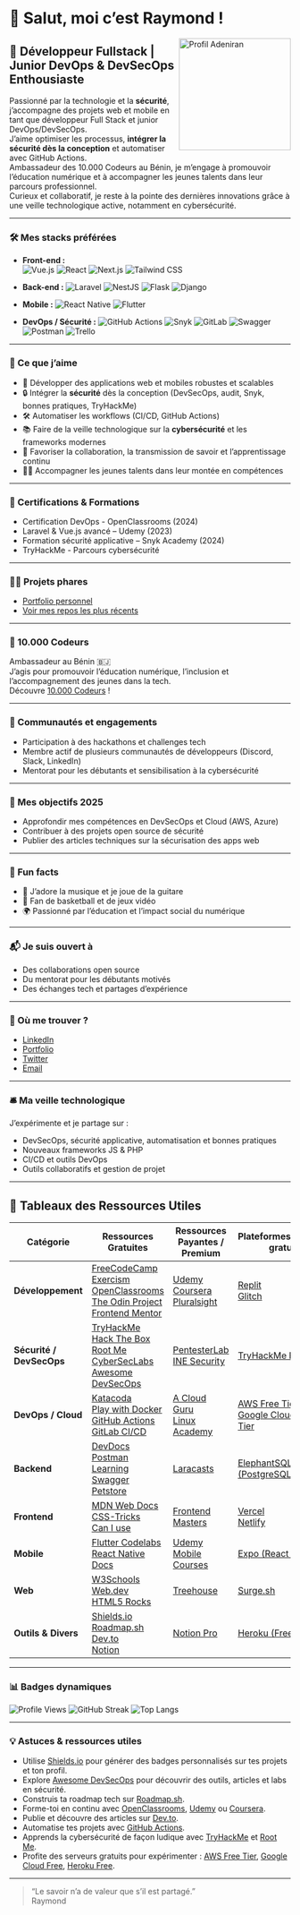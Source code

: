# 👋 Salut, moi c’est Raymond !

<img align="right" width="200" src="https://portfolio-latest-psi-eight.vercel.app/_next/image?url=%2Fimages%2Fmy_profil.png&w=256&q=75" alt="Profil Adeniran" />

## 🚀 Développeur Fullstack | Junior DevOps & DevSecOps Enthousiaste

Passionné par la technologie et la **sécurité**, j’accompagne des projets web et mobile en tant que développeur Full Stack et junior DevOps/DevSecOps.  
J’aime optimiser les processus, **intégrer la sécurité dès la conception** et automatiser avec GitHub Actions.  
Ambassadeur des 10.000 Codeurs au Bénin, je m’engage à promouvoir l’éducation numérique et à accompagner les jeunes talents dans leur parcours professionnel.  
Curieux et collaboratif, je reste à la pointe des dernières innovations grâce à une veille technologique active, notamment en cybersécurité.

---

### 🛠️ Mes stacks préférées

- **Front-end :**  
  ![Vue.js](https://img.shields.io/badge/-Vue.js-4FC08D?logo=vue.js&logoColor=white) 
  ![React](https://img.shields.io/badge/-React-61DAFB?logo=react&logoColor=black)
  ![Next.js](https://img.shields.io/badge/-Next.js-000?logo=next.js) 
  ![Tailwind CSS](https://img.shields.io/badge/-Tailwind-38B2AC?logo=tailwind-css&logoColor=white)

- **Back-end :**
  ![Laravel](https://img.shields.io/badge/-Laravel-FF2D20?logo=laravel&logoColor=white)
  ![NestJS](https://img.shields.io/badge/-NestJS-E0234E?logo=nestjs&logoColor=white)
  ![Flask](https://img.shields.io/badge/-Flask-000?logo=flask)
  ![Django](https://img.shields.io/badge/-Django-092E20?logo=django&logoColor=white)

- **Mobile :**
  ![React Native](https://img.shields.io/badge/-React%20Native-61DAFB?logo=react&logoColor=black)
  ![Flutter](https://img.shields.io/badge/-Flutter-02569B?logo=flutter&logoColor=white)

- **DevOps / Sécurité :**
  ![GitHub Actions](https://img.shields.io/badge/-GitHub%20Actions-2088FF?logo=github-actions&logoColor=white)
  ![Snyk](https://img.shields.io/badge/-Snyk-4C4A73?logo=snyk)
  ![GitLab](https://img.shields.io/badge/-GitLab-FC6D26?logo=gitlab&logoColor=white)
  ![Swagger](https://img.shields.io/badge/-Swagger-85EA2D?logo=swagger&logoColor=black)
  ![Postman](https://img.shields.io/badge/-Postman-FF6C37?logo=postman&logoColor=white)
  ![Trello](https://img.shields.io/badge/-Trello-0052CC?logo=trello&logoColor=white)

---

### 🌱 Ce que j’aime

- 🚀 Développer des applications web et mobiles robustes et scalables
- 🔒 Intégrer la **sécurité** dès la conception (DevSecOps, audit, Snyk, bonnes pratiques, TryHackMe)
- 🛠️ Automatiser les workflows (CI/CD, GitHub Actions)
- 📚 Faire de la veille technologique sur la **cybersécurité** et les frameworks modernes
- 💬 Favoriser la collaboration, la transmission de savoir et l’apprentissage continu
- 👨‍🎓 Accompagner les jeunes talents dans leur montée en compétences

---

### 🏅 Certifications & Formations

- Certification DevOps - OpenClassrooms (2024)
- Laravel & Vue.js avancé – Udemy (2023)
- Formation sécurité applicative – Snyk Academy (2024)
- TryHackMe - Parcours cybersécurité

---

### 👨‍💻 Projets phares

- [Portfolio personnel](https://portfolio-latest-psi-eight.vercel.app/)  
- [Voir mes repos les plus récents](https://github.com/raymond-odounhitan2000?tab=repositories)

---

### 📣 10.000 Codeurs

Ambassadeur au Bénin 🇧🇯  
J’agis pour promouvoir l’éducation numérique, l’inclusion et l’accompagnement des jeunes dans la tech.  
Découvre [10.000 Codeurs](https://10000codeurs.com/) !

---

### 🎉 Communautés et engagements

- Participation à des hackathons et challenges tech
- Membre actif de plusieurs communautés de développeurs (Discord, Slack, LinkedIn)
- Mentorat pour les débutants et sensibilisation à la cybersécurité

---

### 🎯 Mes objectifs 2025

- Approfondir mes compétences en DevSecOps et Cloud (AWS, Azure)
- Contribuer à des projets open source de sécurité
- Publier des articles techniques sur la sécurisation des apps web

---

### 🌱 Fun facts

- 🎸 J’adore la musique et je joue de la guitare
- 🏀 Fan de basketball et de jeux vidéo
- 🌍 Passionné par l’éducation et l’impact social du numérique

---

### 📬 Je suis ouvert à

- Des collaborations open source
- Du mentorat pour les débutants motivés
- Des échanges tech et partages d’expérience

---

### 🤝 Où me trouver ?

- [LinkedIn](https://www.linkedin.com/in/ad%C3%A9niran/)
- [Portfolio](https://portfolio-latest-psi-eight.vercel.app/)
- [Twitter](https://twitter.com/) <!-- Mets ton vrai pseudo si tu en as un -->
- [Email](mailto:ton.email@domaine.com)

---

### 🛎️ Ma veille technologique

J’expérimente et je partage sur :
- DevSecOps, sécurité applicative, automatisation et bonnes pratiques
- Nouveaux frameworks JS & PHP
- CI/CD et outils DevOps
- Outils collaboratifs et gestion de projet

---

## 🧭 Tableaux des Ressources Utiles

| Catégorie      | Ressources Gratuites                                         | Ressources Payantes / Premium          | Plateformes/Serveurs gratuits | Spécial Scientifique / Physique   |
|----------------|-------------------------------------------------------------|----------------------------------------|-------------------------------|-----------------------------------|
| **Développement** | [FreeCodeCamp](https://www.freecodecamp.org/)<br>[Exercism](https://exercism.org/)<br>[OpenClassrooms](https://openclassrooms.com/fr/)<br>[The Odin Project](https://www.theodinproject.com/)<br>[Frontend Mentor](https://www.frontendmentor.io/) | [Udemy](https://www.udemy.com/)<br>[Coursera](https://www.coursera.org/)<br>[Pluralsight](https://www.pluralsight.com/) | [Replit](https://replit.com/)<br>[Glitch](https://glitch.com/) | [Kaggle](https://www.kaggle.com/)<br>[Colab](https://colab.research.google.com/)<br>[Physics LibreTexts](https://phys.libretexts.org/) |
| **Sécurité / DevSecOps** | [TryHackMe](https://tryhackme.com/)<br>[Hack The Box](https://www.hackthebox.com/)<br>[Root Me](https://www.root-me.org/)<br>[CyberSecLabs](https://cyberseclabs.co.uk/)<br>[Awesome DevSecOps](https://github.com/devsecops/awesome-devsecops) | [PentesterLab](https://pentesterlab.com/)<br>[INE Security](https://ine.com/) | [TryHackMe Free Labs](https://tryhackme.com/) | [CERN Open Data](https://opendata.cern.ch/) |
| **DevOps / Cloud** | [Katacoda](https://katacoda.com/)<br>[Play with Docker](https://labs.play-with-docker.com/)<br>[GitHub Actions](https://github.com/features/actions)<br>[GitLab CI/CD](https://about.gitlab.com/stages-devops-lifecycle/continuous-integration/) | [A Cloud Guru](https://acloudguru.com/)<br>[Linux Academy](https://linuxacademy.com/) | [AWS Free Tier](https://aws.amazon.com/free/)<br>[Google Cloud Free Tier](https://cloud.google.com/free) | [Open Science Framework](https://osf.io/) |
| **Backend** | [DevDocs](https://devdocs.io/)<br>[Postman Learning](https://learning.postman.com/)<br>[Swagger Petstore](https://petstore.swagger.io/) | [Laracasts](https://laracasts.com/) | [ElephantSQL (PostgreSQL)](https://www.elephantsql.com/) | [OpenAI Research](https://openai.com/research) |
| **Frontend** | [MDN Web Docs](https://developer.mozilla.org/)<br>[CSS-Tricks](https://css-tricks.com/)<br>[Can I use](https://caniuse.com/) | [Frontend Masters](https://frontendmasters.com/) | [Vercel](https://vercel.com/)<br>[Netlify](https://www.netlify.com/) | [Desmos](https://www.desmos.com/calculator) |
| **Mobile** | [Flutter Codelabs](https://flutter.dev/docs/codelabs)<br>[React Native Docs](https://reactnative.dev/docs/getting-started) | [Udemy Mobile Courses](https://www.udemy.com/courses/development/mobile-apps/) | [Expo (React Native)](https://expo.dev/) | [MIT App Inventor](https://appinventor.mit.edu/) |
| **Web** | [W3Schools](https://www.w3schools.com/)<br>[Web.dev](https://web.dev/)<br>[HTML5 Rocks](https://www.html5rocks.com/) | [Treehouse](https://teamtreehouse.com/) | [Surge.sh](https://surge.sh/) | [Wolfram Alpha](https://www.wolframalpha.com/) |
| **Outils & Divers** | [Shields.io](https://shields.io/)<br>[Roadmap.sh](https://roadmap.sh/)<br>[Dev.to](https://dev.to/)<br>[Notion](https://www.notion.so/) | [Notion Pro](https://www.notion.so/pricing) | [Heroku (Free Plan)](https://www.heroku.com/free) | [Zotero](https://www.zotero.org/) |

---

### 📊 Badges dynamiques

![Profile Views](https://komarev.com/ghpvc/?username=raymond-odounhitan2000)
![GitHub Streak](https://github-readme-streak-stats.herokuapp.com/?user=raymond-odounhitan2000)
![Top Langs](https://github-readme-stats.vercel.app/api/top-langs/?username=raymond-odounhitan2000&layout=compact)

---

### 💡 Astuces & ressources utiles

- Utilise [Shields.io](https://shields.io/) pour générer des badges personnalisés sur tes projets et ton profil.
- Explore [Awesome DevSecOps](https://github.com/devsecops/awesome-devsecops) pour découvrir des outils, articles et labs en sécurité.
- Construis ta roadmap tech sur [Roadmap.sh](https://roadmap.sh/).
- Forme-toi en continu avec [OpenClassrooms](https://openclassrooms.com/), [Udemy](https://www.udemy.com/) ou [Coursera](https://www.coursera.org/).
- Publie et découvre des articles sur [Dev.to](https://dev.to/).
- Automatise tes projets avec [GitHub Actions](https://github.com/features/actions).
- Apprends la cybersécurité de façon ludique avec [TryHackMe](https://tryhackme.com/) et [Root Me](https://www.root-me.org/).
- Profite des serveurs gratuits pour expérimenter : [AWS Free Tier](https://aws.amazon.com/free/), [Google Cloud Free](https://cloud.google.com/free), [Heroku Free](https://www.heroku.com/free).

---

> “Le savoir n’a de valeur que s’il est partagé.”  
>  Raymond
